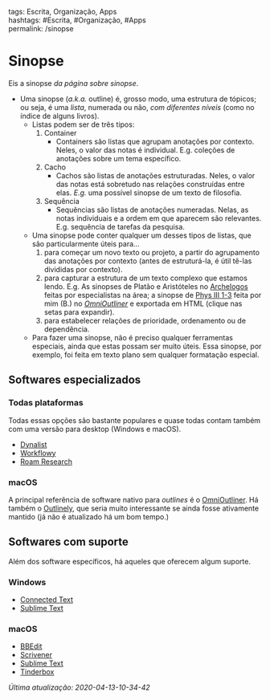 tags: Escrita, Organização, Apps  
hashtags: #Escrita, #Organização, #Apps  
permalink: /sinopse

# Sinopse  

Eis a sinopse *da página sobre sinopse*.

- Uma sinopse (*a.k.a.* outline) é, grosso modo, uma estrutura de tópicos; ou seja, é uma *lista*, numerada ou não, *com diferentes níveis* (como no índice de alguns livros).
    - Listas podem ser de três tipos:
        1. Container
            * Containers são listas que agrupam anotações por contexto. Neles, o valor das notas é individual. E.g. coleções de anotações sobre um tema específico.
        2. Cacho
            * Cachos são listas de anotações estruturadas. Neles, o valor das notas está sobretudo nas relações construídas entre elas. *E.g.* uma possível sinopse de um texto de filosofia.
        3. Sequência
            * Sequências são listas de anotações numeradas. Nelas, as notas individuais e a ordem em que aparecem são relevantes. E.g. sequência de tarefas da pesquisa. 
    - Uma sinopse pode conter qualquer um desses tipos de listas, que são particularmente úteis para...
        1. para começar um novo texto ou projeto, a partir do agrupamento das anotações por contexto (antes de estruturá-la, é útil tê-las divididas por contexto).
        2. para capturar a estrutura de um texto complexo que estamos lendo. E.g. As sinopses de Platão e Aristóteles no [Archelogos](http://www.archelogos.com/xml/aristotleindex.htm) feitas por especialistas na área; a sinopse de [Phys III 1-3](https://bcdavasconcelos.github.io/Aristoteles-Phys.III.1-3/) feita por mim (B.) no [*OmniOutliner*](https://www.omnigroup.com/omnioutliner) e exportada em HTML (clique nas setas para expandir).
        3. para estabelecer relações de prioridade, ordenamento ou de dependência.
    - Para fazer uma sinopse, não é preciso qualquer ferramentas especiais, ainda que estas possam ser muito úteis. Essa sinopse, por exemplo, foi feita em texto plano sem qualquer formatação especial.


## Softwares especializados
### Todas plataformas
Todas essas opções são bastante populares e quase todas contam também com uma versão para desktop (Windows e macOS).

- [Dynalist](https://dynalist.io)
- [Workflowy](https://workflowy.com)  
- [Roam Research](https://roamresearch.com)  

### macOS
A principal referência de software nativo para *outlines* é o [OmniOutliner](https://www.omnigroup.com/omnioutliner). Há também o [Outlinely](https://apps.apple.com/us/app/outlinely/id843692954?mt=12), que seria muito interessante se ainda fosse ativamente mantido (já não é atualizado há um bom tempo.) 
  
## Softwares com suporte
Além dos software específicos, há aqueles que oferecem algum suporte.

### Windows
- [Connected Text](Connected-Text)
- [Sublime Text](https://www.sublimetext.com)

### macOS

- [BBEdit](https://www.barebones.com/products/bbedit/)
- [Scrivener](Scrivener)
- [Sublime Text](https://www.sublimetext.com)
- [Tinderbox](Tinderbox)    

  
*Última atualização: 2020-04-13-10-34-42*